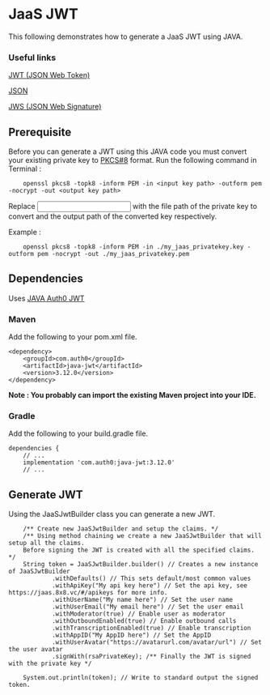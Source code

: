 # JaaS JWT

This following demonstrates how to generate a JaaS JWT using JAVA.

### Useful links

[JWT (JSON Web Token)](https://tools.ietf.org/html/rfc7519)

[JSON](https://tools.ietf.org/html/rfc7159)

[JWS (JSON Web Signature)](https://tools.ietf.org/html/rfc7515)

## Prerequisite

Before you can generate a JWT using this JAVA code you must convert your existing private key to [PKCS#8](https://tools.ietf.org/html/rfc5208) format.
Run the following command in Terminal :

```
    openssl pkcs8 -topk8 -inform PEM -in <input key path> -outform pem -nocrypt -out <output key path>
```

Replace <input key path> with the file path of the private key to convert and <output key path> the output path of the converted key respectively.

Example :

```
    openssl pkcs8 -topk8 -inform PEM -in ./my_jaas_privatekey.key -outform pem -nocrypt -out ./my_jaas_privatekey.pem
```

## Dependencies

Uses [JAVA Auth0 JWT](https://github.com/auth0/java-jwt)

### Maven

Add the following to your pom.xml file.

```
<dependency>
    <groupId>com.auth0</groupId>
    <artifactId>java-jwt</artifactId>
    <version>3.12.0</version>
</dependency>
```

**Note : You probably can import the existing Maven project into your IDE.**

### Gradle

Add the following to your build.gradle file.

```
dependencies {
    // ...
    implementation 'com.auth0:java-jwt:3.12.0'
    // ...
```

## Generate JWT

Using the JaaSJwtBuilder class you can generate a new JWT.

```
    /** Create new JaaSJwtBuilder and setup the claims. */
    /** Using method chaining we create a new JaaSJwtBuilder that will setup all the claims.
    Before signing the JWT is created with all the specified claims. */
    String token = JaaSJwtBuilder.builder() // Creates a new instance of JaaSJwtBuilder
            .withDefaults() // This sets default/most common values
            .withApiKey("My api key here") // Set the api key, see https://jaas.8x8.vc/#/apikeys for more info.
            .withUserName("My name here") // Set the user name
            .withUserEmail("My email here") // Set the user email
            .withModerator(true) // Enable user as moderator
            .withOutboundEnabled(true) // Enable outbound calls
            .withTranscriptionEnabled(true) // Enable transcription
            .withAppID("My AppID here") // Set the AppID
            .withUserAvatar("https://avatarurl.com/avatar/url") // Set the user avatar
            .signWith(rsaPrivateKey); /** Finally the JWT is signed with the private key */

    System.out.println(token); // Write to standard output the signed token.
```